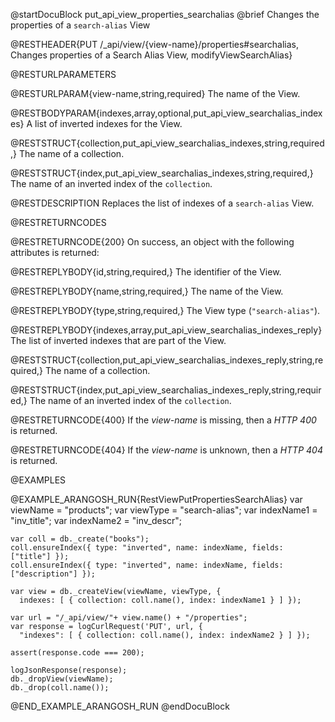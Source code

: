 @startDocuBlock put_api_view_properties_searchalias
@brief Changes the properties of a `search-alias` View

@RESTHEADER{PUT /_api/view/{view-name}/properties#searchalias, Changes properties of a Search Alias View, modifyViewSearchAlias}

@RESTURLPARAMETERS

@RESTURLPARAM{view-name,string,required}
The name of the View.

@RESTBODYPARAM{indexes,array,optional,put_api_view_searchalias_indexes}
A list of inverted indexes for the View.

@RESTSTRUCT{collection,put_api_view_searchalias_indexes,string,required,}
The name of a collection.

@RESTSTRUCT{index,put_api_view_searchalias_indexes,string,required,}
The name of an inverted index of the `collection`.

@RESTDESCRIPTION
Replaces the list of indexes of a `search-alias` View.

@RESTRETURNCODES

@RESTRETURNCODE{200}
On success, an object with the following attributes is returned:

@RESTREPLYBODY{id,string,required,}
The identifier of the View.

@RESTREPLYBODY{name,string,required,}
The name of the View.

@RESTREPLYBODY{type,string,required,}
The View type (`"search-alias"`).

@RESTREPLYBODY{indexes,array,put_api_view_searchalias_indexes_reply}
The list of inverted indexes that are part of the View.

@RESTSTRUCT{collection,put_api_view_searchalias_indexes_reply,string,required,}
The name of a collection.

@RESTSTRUCT{index,put_api_view_searchalias_indexes_reply,string,required,}
The name of an inverted index of the `collection`.

@RESTRETURNCODE{400}
If the *view-name* is missing, then a *HTTP 400* is returned.

@RESTRETURNCODE{404}
If the *view-name* is unknown, then a *HTTP 404* is returned.

@EXAMPLES

@EXAMPLE_ARANGOSH_RUN{RestViewPutPropertiesSearchAlias}
    var viewName = "products";
    var viewType = "search-alias";
    var indexName1 = "inv_title";
    var indexName2 = "inv_descr";

    var coll = db._create("books");
    coll.ensureIndex({ type: "inverted", name: indexName, fields: ["title"] });
    coll.ensureIndex({ type: "inverted", name: indexName, fields: ["description"] });

    var view = db._createView(viewName, viewType, {
      indexes: [ { collection: coll.name(), index: indexName1 } ] });

    var url = "/_api/view/"+ view.name() + "/properties";
    var response = logCurlRequest('PUT', url, {
      "indexes": [ { collection: coll.name(), index: indexName2 } ] });

    assert(response.code === 200);

    logJsonResponse(response);
    db._dropView(viewName);
    db._drop(coll.name());
@END_EXAMPLE_ARANGOSH_RUN
@endDocuBlock

